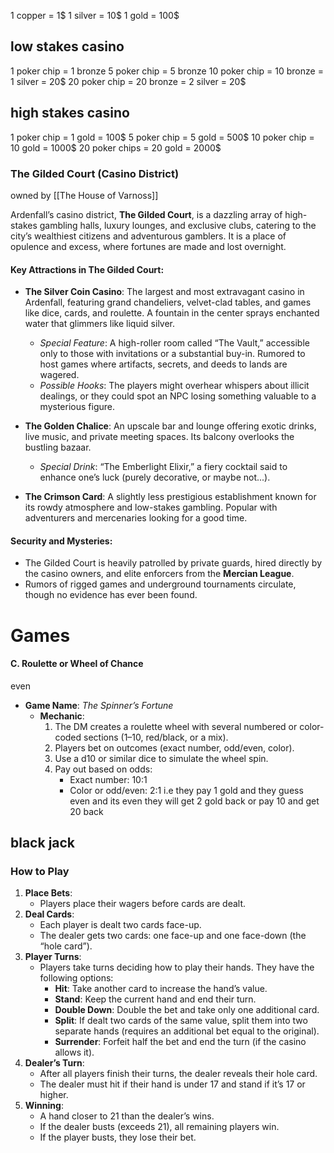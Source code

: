 1 copper = 1$
1 silver = 10$
1 gold = 100$


## low stakes casino
1 poker chip = 1 bronze
5 poker chip = 5 bronze
10 poker chip = 10 bronze = 1 silver = 20$
20 poker chip = 20 bronze = 2 silver = 20$
## high stakes casino
1 poker chip = 1 gold = 100$
5 poker chip = 5 gold = 500$
10 poker chip = 10 gold = 1000$
20 poker chips = 20 gold = 2000$

### **The Gilded Court (Casino District)**

owned by  [[The House of Varnoss]]

Ardenfall’s casino district, **The Gilded Court**, is a dazzling array of high-stakes gambling halls, luxury lounges, and exclusive clubs, catering to the city’s wealthiest citizens and adventurous gamblers. It is a place of opulence and excess, where fortunes are made and lost overnight.

#### **Key Attractions in The Gilded Court**:

- **The Silver Coin Casino**: The largest and most extravagant casino in Ardenfall, featuring grand chandeliers, velvet-clad tables, and games like dice, cards, and roulette. A fountain in the center sprays enchanted water that glimmers like liquid silver.
    
    - _Special Feature_: A high-roller room called “The Vault,” accessible only to those with invitations or a substantial buy-in. Rumored to host games where artifacts, secrets, and deeds to lands are wagered.
    - _Possible Hooks_: The players might overhear whispers about illicit dealings, or they could spot an NPC losing something valuable to a mysterious figure.
- **The Golden Chalice**: An upscale bar and lounge offering exotic drinks, live music, and private meeting spaces. Its balcony overlooks the bustling bazaar.
    
    - _Special Drink_: “The Emberlight Elixir,” a fiery cocktail said to enhance one’s luck (purely decorative, or maybe not...).
- **The Crimson Card**: A slightly less prestigious establishment known for its rowdy atmosphere and low-stakes gambling. Popular with adventurers and mercenaries looking for a good time.
    

#### **Security and Mysteries**:

- The Gilded Court is heavily patrolled by private guards, hired directly by the casino owners, and elite enforcers from the **Mercian League**.
- Rumors of rigged games and underground tournaments circulate, though no evidence has ever been found.


# Games

#### **C. Roulette or Wheel of Chance**

even

- **Game Name**: _The Spinner’s Fortune_
    - **Mechanic**:
        1. The DM creates a roulette wheel with several numbered or color-coded sections (1–10, red/black, or a mix).
        2. Players bet on outcomes (exact number, odd/even, color).
        3. Use a d10 or similar dice to simulate the wheel spin.
        4. Pay out based on odds:
            - Exact number: 10:1
            - Color or odd/even: 2:1
			    i.e they pay 1 gold and they guess even and its even they will get 2 gold back
				or pay 10 and get 20 back
## black jack
### **How to Play**

1. **Place Bets**:
    - Players place their wagers before cards are dealt.
2. **Deal Cards**:
    - Each player is dealt two cards face-up.
    - The dealer gets two cards: one face-up and one face-down (the “hole card”).
3. **Player Turns**:
    - Players take turns deciding how to play their hands. They have the following options:
        - **Hit**: Take another card to increase the hand’s value.
        - **Stand**: Keep the current hand and end their turn.
        - **Double Down**: Double the bet and take only one additional card.
        - **Split**: If dealt two cards of the same value, split them into two separate hands (requires an additional bet equal to the original).
        - **Surrender**: Forfeit half the bet and end the turn (if the casino allows it).
4. **Dealer’s Turn**:
    - After all players finish their turns, the dealer reveals their hole card.
    - The dealer must hit if their hand is under 17 and stand if it’s 17 or higher.
5. **Winning**:
    - A hand closer to 21 than the dealer’s wins.
    - If the dealer busts (exceeds 21), all remaining players win.
    - If the player busts, they lose their bet.